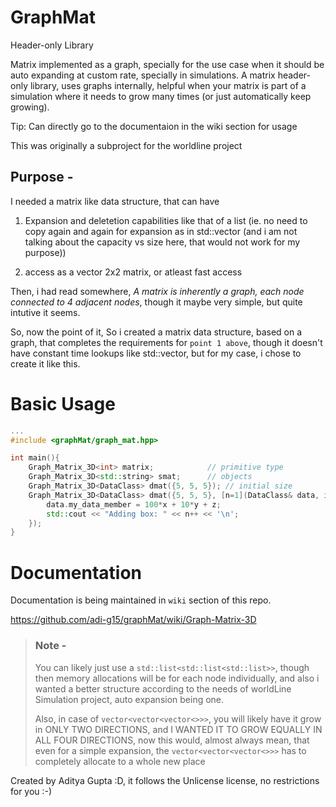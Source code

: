 # GraphMat

Header-only Library

Matrix implemented as a graph, specially for the use case when it should be auto expanding at custom rate, specially in simulations.
A matrix header-only library, uses graphs internally, helpful when your matrix is part of a simulation where it needs to grow many times (or just automatically keep growing).

Tip: Can directly go to the documentaion in the wiki section for usage

This was originally a subproject for the worldline project

## Purpose -

I needed a matrix like data structure, that can have
1. Expansion and deletetion capabilities like that of a list (ie. no need to copy again and again for expansion as in std::vector (and i am not talking about the capacity vs size here, that would not work for my purpose))

2. access as a vector 2x2 matrix, or atleast fast access

Then, i had read somewhere, _A matrix is inherently a graph, each node connected to 4 adjacent nodes_, though it maybe very simple, but quite intutive it seems.

So, now the point of it, So i created a matrix data structure, based on a graph, that completes the requirements for `point 1 above`, though it doesn't have constant time lookups like std::vector, but for my case, i chose to create it like this.

# Basic Usage

```cpp
...
#include <graphMat/graph_mat.hpp>

int main(){
    Graph_Matrix_3D<int> matrix;            // primitive type
    Graph_Matrix_3D<std::string> smat;      // objects
    Graph_Matrix_3D<DataClass> dmat({5, 5, 5}); // initial size
    Graph_Matrix_3D<DataClass> dmat({5, 5, 5}, [n=1](DataClass& data, int x, int y, int z) mutable {    // size with INITIALISIZER function (other variants exist too)
        data.my_data_member = 100*x + 10*y + z;
        std::cout << "Adding box: " << n++ << '\n';
    });
}
```

# Documentation
Documentation is being maintained in `wiki` section of this repo.

https://github.com/adi-g15/graphMat/wiki/Graph-Matrix-3D

> ### Note -
>
> You can likely just use a `std::list<std::list<std::list>>`, though then memory allocations will be for each node individually, and also i wanted a better structure according to the needs of worldLine Simulation project, auto expansion being one.
>
> Also, in case of `vector<vector<vector<>>>`, you will likely have it grow in ONLY TWO DIRECTIONS, and I WANTED IT TO GROW EQUALLY IN ALL FOUR DIRECTIONS, now this would, almost always mean, that even for a simple expansion, the `vector<vector<vector<>>>` has to completely allocate to a whole new place

Created by Aditya Gupta :D, it follows the Unlicense license, no restrictions for you :-)
